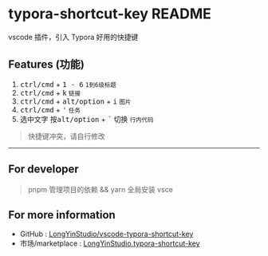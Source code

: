 # typora-shortcut-key README

vscode 插件，引入 Typora 好用的快捷键

## Features (功能)

1. <kbd>ctrl/cmd</kbd> + <kbd>1 - 6</kbd> `1到6级标题`
2. <kbd>ctrl/cmd</kbd> + <kbd>k</kbd> `链接`
3. <kbd>ctrl/cmd</kbd> + <kbd>alt/option</kbd> + <kbd>i</kbd> `图片`
4. <kbd>ctrl/cmd</kbd> + <kbd>'</kbd> `任务`
5. 选中文字 按<kbd>alt/option</kbd> + <kbd>\`</kbd> 切换 `行内代码`

> 快捷键冲突，请自行修改

---

## For developer

> pnpm 管理项目的依赖 && yarn 全局安装 vsce

## For more information

- GitHub : [LongYinStudio/vscode-typora-shortcut-key](https://github.com/LongYinStudio/vscode-typora-shortcut-key)
- 市场/marketplace : [LongYinStudio.typora-shortcut-key](https://marketplace.visualstudio.com/items?itemName=LongYinStudio.typora-shortcut-key)
